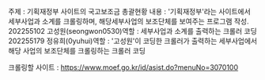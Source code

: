 주제 : 기획재정부 사이트의 국고보조금 총괄현황
내용 : '기획재정부'라는 사이트에서 세부사업과 소계를 크롤링하며, 해당세부사업의 보조단체를 보여주는 프로그램 작성.
202255102 고성원(seongwon0530)역할 : 세부사업과 소계를 출력하는 크롤러 코딩
202255179 정유희(0yuhui)역할 : '고성원'이 코딩한 크롤러가 출력하는 세부사업에서 해당 사업의 보조단체를 크롤링하는 크롤러 코딩

크롤링할 사이트 : https://www.moef.go.kr/id/asist.do?menuNo=3070100
